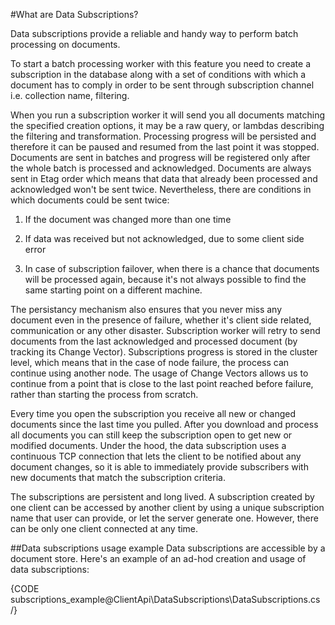 ﻿#What are Data Subscriptions?

Data subscriptions provide a reliable and handy way to perform batch processing on documents.

To start a batch processing worker with this feature you need to create a subscription in the database along with a set of conditions with which a document has to comply in order to be sent through subscription channel i.e. collection name, filtering.

When you run a subscription worker it will send you all documents matching the specified creation options, it may be a raw query, or lambdas describing the filtering and transformation. Processing progress will be persisted and therefore it can be paused and resumed from the last point it was stopped. Documents are sent in batches and progress will be registered only after the whole batch is processed and acknowledged. Documents are always sent in Etag order which means that data that already been processed and acknowledged won't be sent twice. Nevertheless, there are conditions in which documents could be sent twice: 

1. If the document was changed more than one time

2. If data was received but not acknowledged, due to some client side error

3. In case of subscription failover, when there is a chance that documents will be processed again, because it's not always possible to find the same starting point on a different machine.

The persistancy mechanism also ensures that you never miss any document even in the presence of failure, whether it's client side related, communication or any other disaster. Subscription worker will retry to send documents from the last acknowledged and processed document (by tracking its Change Vector). Subscriptions progress is stored in the cluster level, which means that in the case of node failure, the process can continue using another node. The usage of Change Vectors allows us to continue from a point that is close to the last point reached before failure, rather than starting the process from scratch.

Every time you open the subscription you receive all new or changed documents since the last time you pulled. After you download and process all documents you can still keep the subscription open to get new or modified documents. Under the hood, the data subscription uses a continuous TCP connection that lets the client to be notified about any document changes, so it is able to immediately provide subscribers with new documents that match the subscription criteria.

The subscriptions are persistent and long lived. A subscription created by one client can be accessed by another client by using a unique subscription name that user can provide, or let the server generate one. However, there can be only one client connected at any time. 

##Data subscriptions usage example
Data subscriptions are accessible by a document store. Here's an example of an ad-hod creation and usage of data subscriptions:

{CODE subscriptions_example@ClientApi\DataSubscriptions\DataSubscriptions.cs /}
